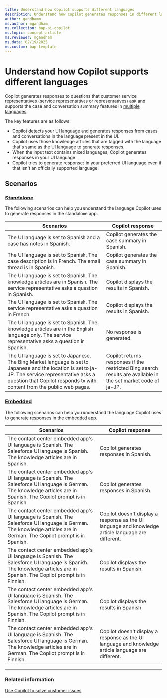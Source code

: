 ```yaml
---
title: Understand how Copilot supports different languages
description: Understand how Copilot generates responses in different languages.
author: gandhamm
ms.author: mgandham
ms.collection: bap-ai-copilot
ms.topic: concept-article
ms.reviewer: mgandham
ms.date: 02/19/2025
ms.custom: bap-template 
---
```


# Understand how Copilot supports different languages

Copilot generates responses to questions that customer service representatives (service representatives or representatives) ask and supports the case and conversation summary features in [multiple languages](/dynamics365/customer-service/implement/international-availability?context=/dynamics365/contact-center/context/implement-context).

The key features are as follows:

- Copilot detects your UI language and generates responses from cases and conversations in the language present in the UI.
- Copilot uses those knowledge articles that are tagged with the language that's same as the UI language to generate responses.
- When the input text contains mixed languages, Copilot generates responses in your UI language.
- Copilot tries to generate responses in your preferred UI language even if that isn't an officially supported language.

## Scenarios


### [Standalone](#tab/copilotstandalone)

  The following scenarios can help you understand the language Copilot uses to generate responses in the standalone app.

| Scenarios | Copilot response | 
| --- | --- | 
|The UI language is set to Spanish and a case has notes in Spanish. | Copilot generates the case summary in Spanish. |
| The UI language is set to Spanish. The case description is in French. The email thread is in Spanish. | Copilot generates the case summary in Spanish. |
| The UI language is set to Spanish. The knowledge articles are in Spanish. The service representative asks a question in Spanish. | Copilot displays the results in Spanish. |
| The  UI language is set to Spanish. The service representative asks a question in French. | Copilot displays the results in Spanish. |
|  The UI language is set to Spanish. The knowledge articles are in the English language only. The service representative asks a question in Spanish.| No response is generated. |
| The UI language is set to Japanese. The Bing Market language is set to Japanese and the location is set to ja-JP. The service representative asks a question that Copilot responds to with content from the public web pages. | Copilot returns responses if the restricted Bing search results are available in the set [market code](/bing/search-apis/bing-web-search/reference/market-codes) of ja-JP. |


### [Embedded](#tab/copilotembedded)


The following scenarios can help you understand the language Copilot uses to generate responses in the embedded app.


| Scenarios | Copilot response | 
| --- | --- | 
|The contact center embedded app's UI language is Spanish. The Salesforce UI language is Spanish. The knowledge articles are in Spanish. | Copilot generates responses in Spanish. |
| The contact center embedded app's UI language is Spanish. The Salesforce UI language is German. The knowledge articles are in Spanish. The Copilot prompt is in Spanish| Copilot generates responses in Spanish. |
|The contact center embedded app's UI language is Spanish. The Salesforce UI language is German. The knowledge articles are in German. The Copilot prompt is in Spanish. | Copilot doesn't display a response as the UI language and knowledge article language are different. |
| The contact center embedded app's UI language is Spanish. The Salesforce UI language is Spanish. The knowledge articles are in Spanish. The Copilot prompt is in Finnish. | Copilot displays the results in Spanish. |
| The contact center embedded app's UI language is Spanish. The Salesforce UI language is German. The knowledge articles are in Spanish. The Copilot prompt is in Finnish. |  Copilot displays the results in Spanish. |
| The contact center embedded app's UI language is Spanish. The Salesforce UI language is German. The knowledge articles are in German. The Copilot prompt is in Finnish. |  Copilot doesn't display a response as the UI language and knowledge article language are different. |

---

### Related information

[Use Copilot to solve customer issues](../use/use-copilot-features.md)  
